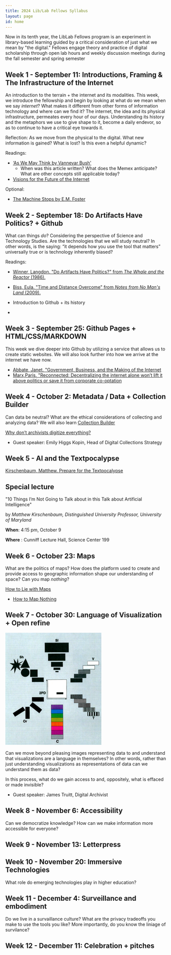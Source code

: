 ```yaml
---
title: 2024 Lib/Lab Fellows Syllabus
layout: page
id: home
---
```


Now in its tenth year, the LibLab Fellows program is an experiment in library-based learning guided by a critical consideration of just what we mean by "the digital." Fellows engage theory and practice of digital scholarship through open lab hours and weekly discussion meetings during the fall semester and spring semester


## Week 1 - September 11: Introductions, Framing & The Infrastructure of the Internet


An introduction to the terrain + the internet and its modalities. This week, we introduce the fellowship and begin by looking at what do we mean when we say *internet*? What makes it different from other forms of information technology and where can we find it? The internet, the idea and its physical infrastructure, permeates every hour of our days. Understanding its history and the metaphors we use to give shape to it, become a daily endevor, so as to continue to have a critical eye towards it.

Reflection: As we move from the physical to the digital. What new information is gained? What is lost? Is this even a helpful dynamic?


Readings:
- [‘As We May Think by Vannevar Bush'](https://www.theatlantic.com/magazine/archive/1945/07/as-we-may-think/303881/)
    - When was this article written? What does the Memex anticipate? What are other concepts still applicable today?
- [Visions for the Future of the Internet](https://findingctrl.nesta.org.uk/)

Optional:
- [The Machine Stops by E.M. Foster](https://www.cs.ucdavis.edu/~koehl/Teaching/ECS188/PDF_files/Machine_stops.pdf)

## Week 2 - September 18: Do Artifacts Have Politics? + Github

What can things *do*? Considering the perspective of Science and Technology Studies. Are the technologies that we will study neutral? In other words, is the saying: “it depends how you use the tool that matters” universally true or is technology inherently biased?

Readings:
- [Winner, Langdon. "Do Artifacts Have Politics?" from *The Whale and the Reactor* (1986).](https://www.cc.gatech.edu/~beki/cs4001/Winner.pdf)
- [Biss, Eula. "Time and Distance Overcome" from *Notes from No Man's Land* (2009).](https://pubs.lib.uiowa.edu/iowareview/article/16487/galley/124886/view/)

- Introduction to Github + its history
- 
## Week 3 - September 25: Github Pages + HTML/CSS/MARKDOWN

This week we dive deeper into Github by utilizing a service that allows us to create static websites. We will also look further into how we arrive at the internet we have now.

- [Abbate, Janet. "Government, Business, and the Making of the Internet](https://www.jstor.org/stable/3116559)
- [Marx,Paris. "Reconnected: Decentralizing the internet alone won’t lift it above politics or save it from corporate co-optation](https://reallifemag.com/reconnected/)


## Week 4 - October 2: Metadata / Data + Collection Builder

Can data be neutral? What are the ethical considerations of collecting and analyzing data? We will also learn [Collection Builder](https://collectionbuilder.github.io/)

[Why don’t archivists digitize everything?](https://peelarchivesblog.com/2017/05/31/why-dont-archivists-digitize-everything/)

 - Guest speaker: Emily Higgs Kopin, Head of Digital Collections Strategy

<!-- - [Hui, Yuk. ChatGPT, or the Eschatology of Machines](https://www.e-flux.com/journal/137/544816/chatgpt-or-the-eschatology-of-machines/)
- [Dzieza, Josh. AI Is a Lot of Work: As the technology becomes ubiquitous, a vast tasker underclass is emerging — and not going anywhere.](https://nymag.com/intelligencer/article/ai-artificial-intelligence-humans-technology-business-factory.html)
- [Moderator Mayhem](https://moderatormayhem.engine.is/) -->
  
<!--## Week 5 - October 9: Metadata / Data

Can data be neutral? What are the ethical considerations of collecting and analyzing data? 

<!-- Lisa Gitelman and Virginia Jackson write in the introduction for *"Raw Data" Is an Oxymoron*, 
>"Data need to be imagined as data to exist and function as such, and the imagination of data entails an interpretive base."

What do you think when you hear the term "raw data"? 

- [Gitelman,Lisa & Jackson, Virginia.Raw Data is an Oxymoron: Introduction ](https://doi.org/10.7551/mitpress/9302.001.0001)
- [D'Ignazio,Catherine & Klein, Lauren. Data Feminism: Chapter 1 The Power Chater](https://doi.org/10.7551/mitpress/11805.001.0001)
- [Data Feminism reading group](https://datafeminism.io/blog/book/data-feminism-reading-group/) -->


## Week 5 - AI and the Textpocalypse

[Kirschenbaum, Matthew. Prepare for the Textpocalypse](https://www.theatlantic.com/technology/archive/2023/03/ai-chatgpt-writing-language-models/673318/)

## Special lecture 
"10 Things I’m Not Going to Talk about in this Talk about Artificial Intelligence"

by
*Matthew Kirschenbaum, Distinguished University Professor, University of Maryland*

**When**: 4:15 pm, October 9

**Where** : Cunniff Lecture Hall, Science Center 199


## Week 6 - October 23: Maps
What are the politics of maps? How does the platform used to create and provide access to geographic information shape our understanding of space? Can you map *nothing*?

[How to Lie with Maps](https://tripod.swarthmore.edu/permalink/01TRI_INST/1e1odpu/alma991013533059704921) 
- [How to Map Nothing](https://placesjournal.org/article/how-to-map-nothing/)

## Week 7 - October 30: Language of Visualization + Open refine

[![Bertin, Semiology of Graphics. 1983. p. 43.](media/bertin.png)](https://www.historyofinformation.com/detail.php?id=3361)

Can we move beyond pleasing images representing data to and understand that visualizations are a language in themselves? In other words, rather than just understanding visualizations as representations of data can we understand them as data?

In this process, what do we gain access to and, oppositely, what is effaced or made invisible?

<!-- - [Drucker, Johanna. “Graphical Approaches to the Digital Humanities.” *A New Companion to Digital Humanities*, edited by Susan Schreibman et al. (2016): 290–302.](https://ebookcentral.proquest.com/lib/swarthmore/reader.action?docID=4093339&ppg=290) 
- [1969 "Mother of All Demos"](https://youtu.be/B6rKUf9DWRI)
- [Yau, Nathan. Visualizing the Unertainty in Data](https://flowingdata.com/2018/01/08/visualizing-the-uncertainty-in-data/)
- *optional in class reading*[Osman, Jenna. from *Motion Studies*. PEN Poetry Series. November 25, 2015.](https://pen.org/from-motion-studies/)-->

- Guest speaker: James Truitt, Digital Archivist

## Week 8 - November 6: Accessibility
Can we democratize knowledge? How can we make information more accessible for everyone?

<!--- [Clark, Jasmine. A coordinated effort: Cultural and policy requirements for digital accessibility](https://www.tandfonline.com/doi/full/10.1080/10691316.2021.1932659)

- [Imersive Reader. Video. Watch first 10 minutes](https://learn.microsoft.com/en-us/training/educator-center/product-guides/immersive-reader/)

- HTML/CSS demo. Static vs Dynaic website

- Guest speakers: Jessica Brangiel, Electronic Resources Librarian & Jenn Moore, Course Content Accessibility Manager -->

## Week 9 - November 13: Letterpress

## Week 10 - November 20: Immersive Technologies
What role do emerging technologies play in higher education?

<!-- - [Nakamura, Lisa. Virtous Virtual Realities](https://journals.sagepub.com/doi/full/10.1177/1470412920906259)
- [DLFteach Toolkit Volume 2: Lesson Plans on Immersive Pedagogy](https://dlfteach.pubpub.org/dlfteach-toolkit-2)
- [Make your own avatar](https://readyplayer.me/avatar )-->

## Week 11 - December 4: Surveillance and embodiment
Do we live in a survaillance culture? What are the privacy tradeoffs you make to use the tools you like? More importantly, do you know the liniage of survilance?

<!--  [Browne, Simone. Dark Matters: On the Surveillance of Blackness. Introduction and Ch. 1](https://tripod.swarthmore.edu/permalink/01TRI_INST/ba5lsr/alma991018837042204921)
-  [Brunton, Finn  & Nissenbaum, Helen. Obfuscation: A User's Guide for Privacy and Protest. Chapter 3: Why Obfuscation is Necessary](https://tripod.swarthmore.edu/permalink/01TRI_INST/ba5lsr/alma991018845263404921)-->

## Week 12 - December 11: Celebration + pitches
